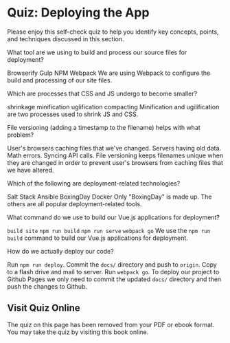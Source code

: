 # Quiz: Deploying the App

Please enjoy this self-check quiz to help you identify key concepts, points, and techniques discussed in this section.

<quiz name="">
    <question>
        <p>What tool are we using to build and process our source files for deployment?</p>
        <answer>Browserify</answer>
        <answer>Gulp</answer>
        <answer>NPM</answer>
        <answer correct>Webpack</answer>
        <explanation>We are using Webpack to configure the build and processing of our site files.</explanation>
    </question>
    <question multiple>
        <p>Which are processes that CSS and JS undergo to become smaller?</p>
        <answer>shrinkage</answer>
        <answer correct>minification</answer>
        <answer correct>uglification</answer>
        <answer>compacting</answer>
        <explanation>Minification and ugilification are two processes used to shrink JS and CSS.</explanation>
    </question>
    <question>
        <p>File versioning (adding a timestamp to the filename) helps with what problem?</p>
        <answer correct>User's browsers caching files that we've changed.</answer>
        <answer>Servers having old data.</answer>
        <answer>Math errors.</answer>
        <answer>Syncing API calls.</answer>
        <explanation>File versioning keeps filenames unique when they are changed in order to prevent user's browsers from caching files that we have altered.</explanation>
    </question>
    <question multiple>
        <p>Which of the following are deployment-related technologies?</p>
        <answer correct>Salt Stack</answer>
        <answer correct>Ansible</answer>
        <answer>BoxingDay</answer>
        <answer correct>Docker</answer>
        <explanation>Only "BoxingDay" is made up. The others are all popular deployment-related tools.</explanation>
    </question>
    <question>
        <p>What command do we use to build our Vue.js applications for deployment?</p>
        <answer><code>build site</code></answer>
        <answer correct><code>npm run build</code></answer>
        <answer><code>npm run serve</code></answer>
        <answer><code>webpack go</code></answer>
        <explanation>We use the <code>npm run build</code> command to build our Vue.js applications for deployment.</explanation>
    </question>
    <question>
        <p>How do we actually deploy our code?</p>
        <answer>Run <code>npm run deploy</code>.</answer>
        <answer correct>Commit the <code>docs/</code> directory and push to <code>origin</code>.</answer>
        <answer>Copy to a flash drive and mail to server.</answer>
        <answer>Run <code>webpack go</code>.</answer>
        <explanation>To deploy our project to Github Pages we only need to commit the updated <code>docs/</code> directory and then push the changes to Github.</explanation>
    </question>   
</quiz>

<div class="no-quiz">
     <h2>Visit Quiz Online</h2>
     <p> 
         The quiz on this page has been removed from your PDF 
         or ebook format. You may take the quiz by visiting
         this book online.
     </p>
</div>
